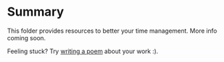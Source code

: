 # Summary
This folder provides resources to better your time management. More info coming soon. 

Feeling stuck? Try [writing a poem](https://www.nature.com/articles/d41586-019-02912-x?) about your work :). 
